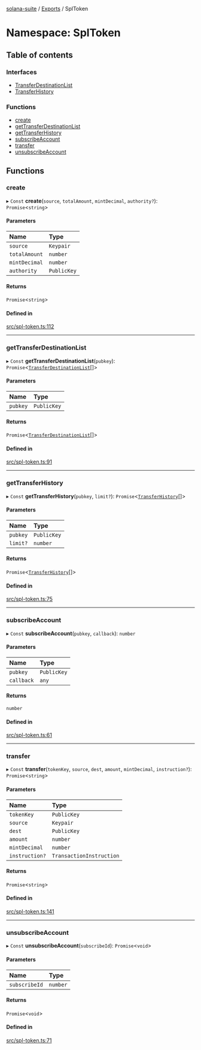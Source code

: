 [solana-suite](../README.md) / [Exports](../modules.md) / SplToken

# Namespace: SplToken

## Table of contents

### Interfaces

- [TransferDestinationList](../interfaces/SplToken.TransferDestinationList.md)
- [TransferHistory](../interfaces/SplToken.TransferHistory.md)

### Functions

- [create](SplToken.md#create)
- [getTransferDestinationList](SplToken.md#gettransferdestinationlist)
- [getTransferHistory](SplToken.md#gettransferhistory)
- [subscribeAccount](SplToken.md#subscribeaccount)
- [transfer](SplToken.md#transfer)
- [unsubscribeAccount](SplToken.md#unsubscribeaccount)

## Functions

### create

▸ `Const` **create**(`source`, `totalAmount`, `mintDecimal`, `authority?`): `Promise`<`string`\>

#### Parameters

| Name | Type |
| :------ | :------ |
| `source` | `Keypair` |
| `totalAmount` | `number` |
| `mintDecimal` | `number` |
| `authority` | `PublicKey` |

#### Returns

`Promise`<`string`\>

#### Defined in

[src/spl-token.ts:112](https://github.com/fukaoi/solana-suite/blob/127fc4a/src/spl-token.ts#L112)

___

### getTransferDestinationList

▸ `Const` **getTransferDestinationList**(`pubkey`): `Promise`<[`TransferDestinationList`](../interfaces/SplToken.TransferDestinationList.md)[]\>

#### Parameters

| Name | Type |
| :------ | :------ |
| `pubkey` | `PublicKey` |

#### Returns

`Promise`<[`TransferDestinationList`](../interfaces/SplToken.TransferDestinationList.md)[]\>

#### Defined in

[src/spl-token.ts:91](https://github.com/fukaoi/solana-suite/blob/127fc4a/src/spl-token.ts#L91)

___

### getTransferHistory

▸ `Const` **getTransferHistory**(`pubkey`, `limit?`): `Promise`<[`TransferHistory`](../interfaces/SplToken.TransferHistory.md)[]\>

#### Parameters

| Name | Type |
| :------ | :------ |
| `pubkey` | `PublicKey` |
| `limit?` | `number` |

#### Returns

`Promise`<[`TransferHistory`](../interfaces/SplToken.TransferHistory.md)[]\>

#### Defined in

[src/spl-token.ts:75](https://github.com/fukaoi/solana-suite/blob/127fc4a/src/spl-token.ts#L75)

___

### subscribeAccount

▸ `Const` **subscribeAccount**(`pubkey`, `callback`): `number`

#### Parameters

| Name | Type |
| :------ | :------ |
| `pubkey` | `PublicKey` |
| `callback` | `any` |

#### Returns

`number`

#### Defined in

[src/spl-token.ts:61](https://github.com/fukaoi/solana-suite/blob/127fc4a/src/spl-token.ts#L61)

___

### transfer

▸ `Const` **transfer**(`tokenKey`, `source`, `dest`, `amount`, `mintDecimal`, `instruction?`): `Promise`<`string`\>

#### Parameters

| Name | Type |
| :------ | :------ |
| `tokenKey` | `PublicKey` |
| `source` | `Keypair` |
| `dest` | `PublicKey` |
| `amount` | `number` |
| `mintDecimal` | `number` |
| `instruction?` | `TransactionInstruction` |

#### Returns

`Promise`<`string`\>

#### Defined in

[src/spl-token.ts:141](https://github.com/fukaoi/solana-suite/blob/127fc4a/src/spl-token.ts#L141)

___

### unsubscribeAccount

▸ `Const` **unsubscribeAccount**(`subscribeId`): `Promise`<`void`\>

#### Parameters

| Name | Type |
| :------ | :------ |
| `subscribeId` | `number` |

#### Returns

`Promise`<`void`\>

#### Defined in

[src/spl-token.ts:71](https://github.com/fukaoi/solana-suite/blob/127fc4a/src/spl-token.ts#L71)
